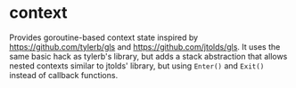 # context

Provides goroutine-based context state inspired by https://github.com/tylerb/gls
and https://github.com/jtolds/gls. It uses the same basic hack as tylerb's
library, but adds a stack abstraction that allows nested contexts similar to
jtolds' library, but using `Enter()` and `Exit()` instead of callback functions.
